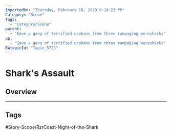 ```yaml
---
ImportedOn: "Thursday, February 16, 2023 6:10:23 PM"
Category: "Scene"
Tags:
  - "Category/Scene"
parent:
  - "Save a gang of terrified orphans from three rampaging weresharks"
up:
  - "Save a gang of terrified orphans from three rampaging weresharks"
RWtopicId: "Topic_5723"
---
```

# Shark's Assault
## Overview

---
## Tags
#Story-Scope/RzrCoast-Night-of-the-Shark

